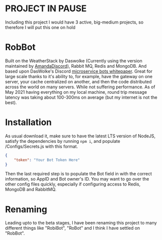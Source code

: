 # PROJECT IN PAUSE
Including this project I would have 3 active, big-medium projects, so therefore I will put this one on hold

# RobBot
Built on the WeatherStack by Daswolke (Currently using the version maintained by [AmandaDiscord](https://github.com/AmandaDiscord)), Rabbit MQ, Redis and MongoDB. And based upon DasWolke's Discord [microservice bots whitepaper](https://gist.github.com/DasWolke/c9d7dfe6a78445011162a12abd32091d). Great for large scale thanks to it's ability to, for example, have the gateway on one server, your cache centralized on another, and then the code distributed across the world on many servers. While not suffering performance. As of May 2021 having everything on my local machine, round trip message latency was taking about 100-300ms on average (but my internet is not the best).

# Installation
As usual download it, make sure to have the latest LTS version of NodeJS, satisfy the dependencies by running `npm i`, and populate /Configs/Secrets.js with this format.
```json
{
    "token": "Your Bot Token Here"
}
```
Then the last required step is to populate the Bot field in with the correct information, so AppID and Bot owner's ID. You may want to go over the other config files quickly, especially if configuring access to Redis, MongoDB and RabbitMQ.

# Renaming
Leading upto to the beta stages, I have been renaming this project to many different things like "RobiBot", "RoBot" and I think I have settled on "RobBot".
